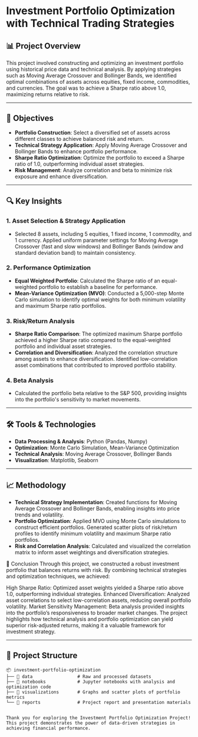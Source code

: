 # Investment Portfolio Optimization with Technical Trading Strategies

## 📊 Project Overview
This project involved constructing and optimizing an investment portfolio using historical price data and technical analysis. By applying strategies such as Moving Average Crossover and Bollinger Bands, we identified optimal combinations of assets across equities, fixed income, commodities, and currencies. The goal was to achieve a Sharpe ratio above 1.0, maximizing returns relative to risk.

---

## 🎯 Objectives
- **Portfolio Construction**: Select a diversified set of assets across different classes to achieve balanced risk and return.
- **Technical Strategy Application**: Apply Moving Average Crossover and Bollinger Bands to enhance portfolio performance.
- **Sharpe Ratio Optimization**: Optimize the portfolio to exceed a Sharpe ratio of 1.0, outperforming individual asset strategies.
- **Risk Management**: Analyze correlation and beta to minimize risk exposure and enhance diversification.

---

## 🔍 Key Insights

### 1. **Asset Selection & Strategy Application**
   - Selected 8 assets, including 5 equities, 1 fixed income, 1 commodity, and 1 currency. Applied uniform parameter settings for Moving Average Crossover (fast and slow windows) and Bollinger Bands (window and standard deviation band) to maintain consistency.

### 2. **Performance Optimization**
   - **Equal Weighted Portfolio**: Calculated the Sharpe ratio of an equal-weighted portfolio to establish a baseline for performance.
   - **Mean-Variance Optimization (MVO)**: Conducted a 5,000-step Monte Carlo simulation to identify optimal weights for both minimum volatility and maximum Sharpe ratio portfolios.

### 3. **Risk/Return Analysis**
   - **Sharpe Ratio Comparison**: The optimized maximum Sharpe portfolio achieved a higher Sharpe ratio compared to the equal-weighted portfolio and individual asset strategies.
   - **Correlation and Diversification**: Analyzed the correlation structure among assets to enhance diversification. Identified low-correlation asset combinations that contributed to improved portfolio stability.

### 4. **Beta Analysis**
   - Calculated the portfolio beta relative to the S&P 500, providing insights into the portfolio's sensitivity to market movements.

---

## 🛠️ Tools & Technologies
- **Data Processing & Analysis**: Python (Pandas, Numpy)
- **Optimization**: Monte Carlo Simulation, Mean-Variance Optimization
- **Technical Analysis**: Moving Average Crossover, Bollinger Bands
- **Visualization**: Matplotlib, Seaborn

---

## 📈 Methodology

- **Technical Strategy Implementation**: Created functions for Moving Average Crossover and Bollinger Bands, enabling insights into price trends and volatility.
- **Portfolio Optimization**: Applied MVO using Monte Carlo simulations to construct efficient portfolios. Generated scatter plots of risk/return profiles to identify minimum volatility and maximum Sharpe ratio portfolios.
- **Risk and Correlation Analysis**: Calculated and visualized the correlation matrix to inform asset weightings and diversification strategies.

📌 Conclusion
Through this project, we constructed a robust investment portfolio that balances returns with risk. By combining technical strategies and optimization techniques, we achieved:

High Sharpe Ratio: Optimized asset weights yielded a Sharpe ratio above 1.0, outperforming individual strategies.
Enhanced Diversification: Analyzed asset correlations to select low-correlation assets, reducing overall portfolio volatility.
Market Sensitivity Management: Beta analysis provided insights into the portfolio’s responsiveness to broader market changes.
The project highlights how technical analysis and portfolio optimization can yield superior risk-adjusted returns, making it a valuable framework for investment strategy.


---

## 📂 Project Structure
```plaintext
📦 investment-portfolio-optimization
├── 📁 data                 # Raw and processed datasets
├── 📁 notebooks            # Jupyter notebooks with analysis and optimization code
├── 📁 visualizations       # Graphs and scatter plots of portfolio metrics
└── 📁 reports              # Project report and presentation materials


Thank you for exploring the Investment Portfolio Optimization Project! This project demonstrates the power of data-driven strategies in achieving financial performance.
